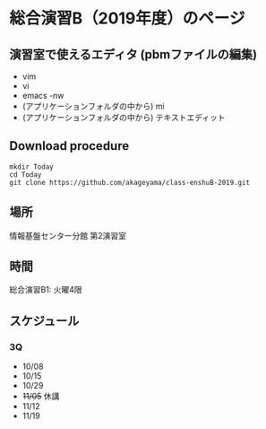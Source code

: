 # 総合演習B（2019年度）のページ

## 演習室で使えるエディタ (pbmファイルの編集)
- vim
- vi
- emacs -nw
- (アプリケーションフォルダの中から) mi
- (アプリケーションフォルダの中から) テキストエディット

## Download procedure
```
mkdir Today
cd Today
git clone https://github.com/akageyama/class-enshuB-2019.git
```


## 場所

情報基盤センター分館 第2演習室

## 時間

総合演習B1: 火曜4限

## スケジュール

### 3Q
- 10/08
- 10/15
- 10/29
- ~~11/05~~ 休講
- 11/12
- 11/19

